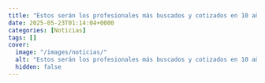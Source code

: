 ```yaml
---
title: "Estos serán los profesionales más buscados y cotizados en 10 años"
date: 2025-05-23T01:14:04+0000
categories: [Noticias]
tags: []
cover:
  image: "/images/noticias/"
  alt: "Estos serán los profesionales más buscados y cotizados en 10 años"
  hidden: false
---
```




